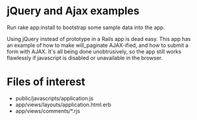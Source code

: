 # jQuery and Ajax examples

Run rake app:install to bootstrap some sample data into the app.

Using jQuery instead of prototype in a Rails app is dead easy. This app has an example of how to make will_paginate AJAX-ified, and how to submit a form with AJAX. It's all being done unobtrusively, so the app still works flawlessly if javascript is disabled or unavailable in the browser.

# Files of interest

* public/javascripts/application.js
* app/views/layouts/application.html.erb
* app/views/comments/*.rjs